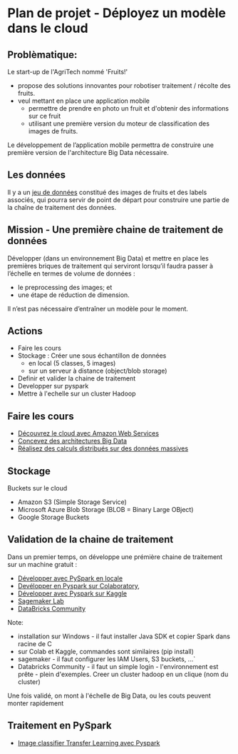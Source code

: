 # Plan de projet - Déployez un modèle dans le cloud

## Problèmatique:

Le start-up de l'AgriTech nommé 'Fruits!'

- propose des solutions innovantes pour robotiser traitement / récolte des fruits.
- veul mettant en place une application mobile
  - permettre de prendre en photo un fruit et d'obtenir des informations sur ce fruit
  - utilisant une première version du moteur de classification des images de fruits.

Le développement de l’application mobile permettra de construire une première version de l'architecture Big Data nécessaire.

## Les données

Il y a un [jeu de données](https://www.kaggle.com/moltean/fruits) constitué des images de fruits et des labels associés, qui pourra servir de point de départ pour construire une partie de la chaîne de traitement des données.

## Mission - Une première chaine de traitement de données

Développer (dans un environnement Big Data) et mettre en place les premières briques de traitement qui serviront lorsqu’il faudra passer à l’échelle en termes de volume de données :

- le preprocessing des images; et
- une étape de réduction de dimension.

Il n’est pas nécessaire d’entraîner un modèle pour le moment.

## Actions

- Faire les cours
- Stockage : Créer une sous échantillon de données
  - en local (5 classes, 5 images)
  - sur un serveur à distance (object/blob storage)
- Definir et valider la chaine de traitement
- Developper sur pyspark
- Mettre à l'echelle sur un cluster Hadoop

## Faire les cours

- [Découvrez le cloud avec Amazon Web Services](https://openclassrooms.com/fr/courses/4810836-decouvrez-le-cloud-avec-amazon-web-services)
- [Concevez des architectures Big Data](https://openclassrooms.com/fr/courses/4467491-concevez-des-architectures-big-data)
- [Réalisez des calculs distribués sur des données massives](https://openclassrooms.com/fr/courses/4297166-realisez-des-calculs-distribues-sur-des-donnees-massives)

## Stockage

Buckets sur le cloud

- Amazon S3 (Simple Storage Service)
- Microsoft Azure Blob Storage (BLOB = Binary Large OBject)
- Google Storage Buckets

## Validation de la chaine de traitement

Dans un premier temps, on développe une prémière chaine de traitement sur un machine gratuit :

- [Développer avec PySpark en locale](https://sparkbyexamples.com/pyspark/how-to-install-and-run-pyspark-on-windows/)
- [Devélopper en Pyspark sur Colaboratory](https://www.analyticsvidhya.com/blog/2020/11/a-must-read-guide-on-how-to-work-with-pyspark-on-google-colab-for-data-scientists/),
- [Développer avec Pyspark sur Kaggle](https://www.kaggle.com/questions-and-answers/95448)
- [Sagemaker Lab](https://eu-west-3.console.aws.amazon.com/sagemaker/home?region=eu-west-3#/getting-started)
- [DataBricks Community](https://databricks.com/product/faq/community-edition)

Note:

- installation sur Windows - il faut installer Java SDK et copier Spark dans racine de C
- sur Colab et Kaggle, commandes sont similaires (pip install)
- sagemaker - il faut configurer les IAM Users, S3 buckets, ...`
- Databricks Community - il faut un simple login - l'environnement est prête - plein d'exemples. Creer un cluster hadoop en un clique (nom du cluster)

Une fois validé, on mont à l'échelle de Big Data, ou les couts peuvent monter rapidement

## Traitement en PySpark

- [Image classifier Transfer Learning avec Pyspark](https://docs.databricks.com/_static/notebooks/deep-learning/deep-learning-transfer-learning-keras.html)


